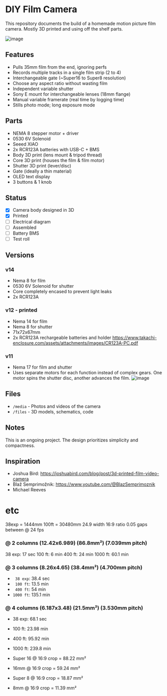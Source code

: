 # DIY Film Camera

This repository documents the build of a homemade motion picture film camera. Mostly 3D printed and using off the shelf parts.

![image](files/v12/v12.gif)

## Features

- Pulls 35mm film from the end, ignoring perfs
- Records multiple tracks in a single film strip (2 to 4)
- Interchangeable gate (~Super16 to Super8 resolution)
- Choose any aspect ratio without wasting film
- Independent variable shutter
- Sony E mount for interchangeable lenses (18mm flange)
- Manual variable framerate (real time by logging time)
- Stills photo mode; long exposure mode

## Parts

- NEMA 8 stepper motor + driver
- 0530 6V Solenoid
- Seeed XIAO
- 2x RCR123A batteries with USB-C + BMS
- Body 3D print (lens mount & tripod thread)
- Core 3D print (houses the film & film motor)
- Shutter 3D print (lever/disc)
- Gate (ideally a thin material)
- OLED text display
- 3 buttons & 1 knob

## Status

- [x] Camera body designed in 3D  
- [x] Printed
- [ ] Electrical diagram  
- [ ] Assembled 
- [ ] Battery BMS
- [ ] Test roll

## Versions

### v14
- Nema 8 for film
- 0530 6V Solenoid for shutter
- Core completely encased to prevent light leaks
- 2x RCR123A

### v12 - printed
- Nema 14 for film 
- Nema 8 for shutter
- 71x72x67mm
- 2x RCR123A rechargeable batteries and holder https://www.takachi-enclosure.com/assets/attachments/images/CR123A-PC.pdf

### v11
- Nema 17 for film and shutter
- Uses separate motors for each function instead of complex gears. One motor spins the shutter disc, another advances the film.
![image](media/v11.gif)

## Files

- `/media` - Photos and videos of the camera
- `/files` - 3D models, schematics, code

## Notes

This is an ongoing project. The design prioritizes simplicity and compactness.

## Inspiration

- Joshua Bird: https://joshuabird.com/blog/post/3d-printed-film-video-camera
- Blaž Semprimožnik: https://www.youtube.com/@BlazSemprimoznik
- Michael Reeves

# etc

38exp = 1444mm
100ft = 30480mm
24.9 width
16:9 ratio
0.05 gaps between
@ 24 fps

### @ 2 columns (12.42x6.989) (86.8mm²) (7.039mm pitch)
 38 exp: 17 sec
 100 ft: 6    min
 400 ft: 24   min
1000 ft: 60.1 min

### @ 3 columns (8.26x4.65) (38.4mm²) (4.700mm pitch)
- ` 38 exp`: 38.4 sec
- ` 100 ft`: 13.5  min
- ` 400 ft`: 54    min
- `1000 ft`: 135.1 min

### @ 4 columns (6.187x3.48) (21.5mm²) (3.530mm pitch)
-  38 exp: 68.1 sec
-  100 ft: 23.98 min
-  400 ft: 95.92 min
- 1000 ft: 239.8 min

- Super 16 @ 16:9 crop = 88.22 mm²
- 16mm     @ 16:9 crop = 59.24 mm²
- Super 8  @ 16:9 crop = 18.87 mm²
- 8mm      @ 16:9 crop = 11.39 mm²

